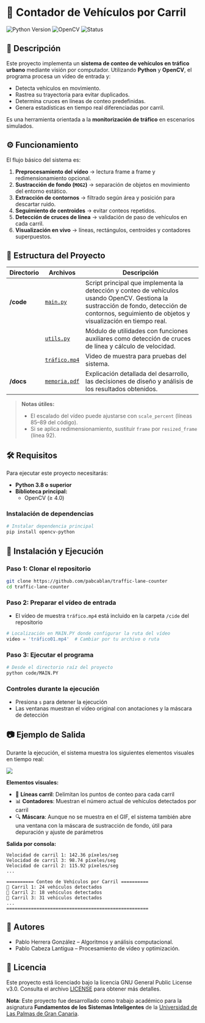 # 🚦 Contador de Vehículos por Carril  

![Python Version](https://img.shields.io/badge/Python-%3E%3D3.8-blue)  ![OpenCV](https://img.shields.io/badge/OpenCV-%3E%3D4.0-green)  ![Status](https://img.shields.io/badge/status-completed-success)  

## 📌 Descripción  

Este proyecto implementa un **sistema de conteo de vehículos en tráfico urbano** mediante visión por computador. Utilizando **Python** y **OpenCV**, el programa procesa un vídeo de entrada y:  

- Detecta vehículos en movimiento.  
- Rastrea su trayectoria para evitar duplicados.  
- Determina cruces en líneas de conteo predefinidas.  
- Genera estadísticas en tiempo real diferenciadas por carril.  

Es una herramienta orientada a la **monitorización de tráfico** en escenarios simulados.  


## ⚙️ Funcionamiento  

El flujo básico del sistema es:  

1. **Preprocesamiento del vídeo** → lectura frame a frame y redimensionamiento opcional.  
2. **Sustracción de fondo (`MOG2`)** → separación de objetos en movimiento del entorno estático.  
3. **Extracción de contornos** → filtrado según área y posición para descartar ruido.  
4. **Seguimiento de centroides** → evitar conteos repetidos.  
5. **Detección de cruces de línea** → validación de paso de vehículos en cada carril.  
6. **Visualización en vivo** → líneas, rectángulos, centroides y contadores superpuestos.  


## 📂 Estructura del Proyecto  

| Directorio | Archivos | Descripción |
|------------|----------|-------------|
| **/code**  | [`main.py`](/code/main.py) | Script principal que implementa la detección y conteo de vehículos usando OpenCV. Gestiona la sustracción de fondo, detección de contornos, seguimiento de objetos y visualización en tiempo real. |
|            | [`utils.py`](/code/utils.py) | Módulo de utilidades con funciones auxiliares como detección de cruces de línea y cálculo de velocidad. |
|            | [`tráfico.mp4`](/code/utils.py) | Video de muestra para pruebas del sistema. |
| **/docs**  | [`memoria.pdf`](/docs/memoria.pdf) | Explicación detallada del desarrollo, las decisiones de diseño y análisis de los resultados obtenidos. |

> **Notas útiles:**  
> - El escalado del vídeo puede ajustarse con `scale_percent` (líneas 85–89 del código).  
> - Si se aplica redimensionamiento, sustituir `frame` por `resized_frame` (línea 92).  
## 🛠️ Requisitos

Para ejecutar este proyecto necesitarás:

* **Python 3.8 o superior**
* **Biblioteca principal:**
  * OpenCV (≥ 4.0)

### Instalación de dependencias

```bash
# Instalar dependencia principal
pip install opencv-python
```

## 🚀 Instalación y Ejecución

### Paso 1: Clonar el repositorio

```bash
git clone https://github.com/pabcablan/traffic-lane-counter
cd traffic-lane-counter
```

### Paso 2: Preparar el vídeo de entrada

* El vídeo de muestra `tráfico.mp4` está incluido en la carpeta `/cide` del repositorio

```python
# Localización en MAIN.PY donde configurar la ruta del vídeo
video = 'tráfico01.mp4'  # Cambiar por tu archivo o ruta
```

### Paso 3: Ejecutar el programa

```bash
# Desde el directorio raíz del proyecto
python code/MAIN.PY
```

### Controles durante la ejecución

* Presiona `s` para detener la ejecución
* Las ventanas muestran el vídeo original con anotaciones y la máscara de detección


## 📷 Ejemplo de Salida

Durante la ejecución, el sistema muestra los siguientes elementos visuales en tiempo real:

![](https://github.com/user-attachments/assets/0abc1b41-8e5f-4ed5-9c43-0be849b38934)


**Elementos visuales:**
- 🚦 **Líneas carril**: Delimitan los puntos de conteo para cada carril
- 📊 **Contadores**: Muestran el número actual de vehículos detectados por carril 
- 🔍 **Máscara**: Aunque no se muestra en el GIF, el sistema también abre una ventana con la máscara de sustracción de fondo, útil para depuración y ajuste de parámetros

**Salida por consola:**
```
Velocidad de carril 1: 142.36 píxeles/seg
Velocidad de carril 3: 98.74 píxeles/seg
Velocidad de carril 2: 115.92 píxeles/seg
...

========== Conteo de Vehículos por Carril ==========
🚗 Carril 1: 24 vehículos detectados
🚗 Carril 2: 18 vehículos detectados
🚗 Carril 3: 31 vehículos detectados
...
====================================================
```


## 👥 Autores

- Pablo Herrera González – Algoritmos y análisis computacional.
- Pablo Cabeza Lantigua – Procesamiento de vídeo y optimización.


## 📄 Licencia

Este proyecto está licenciado bajo la licencia GNU General Public License v3.0. Consulta el archivo [LICENSE](LICENSE) para obtener más detalles.

**Nota**: Este proyecto fue desarrollado como trabajo académico para la asignatura **Fundamentos de los Sistemas Inteligentes** de la [Universidad de Las Palmas de Gran Canaria](https://www.ulpgc.es/).

